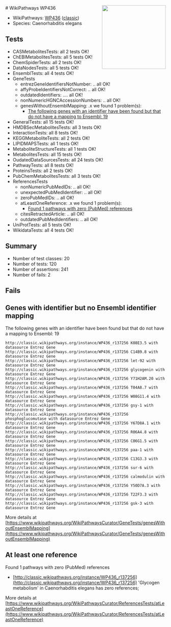 <img style="float: right; width: 200px" src="https://upload.wikimedia.org/wikipedia/commons/thumb/8/83/Wplogo_with_text_500.png/640px-Wplogo_with_text_500.png" />
# WikiPathways WP436

* WikiPathways: [WP436](https://wikipathways.org/pathways/WP436) ([classic](https://classic.wikipathways.org/instance/WP436))
* Species: Caenorhabditis elegans
## Tests
* CASMetabolitesTests: all 2 tests OK!
* ChEBIMetabolitesTests: all 5 tests OK!
* ChemSpiderTests: all 2 tests OK!
* DataNodesTests: all 5 tests OK!
* EnsemblTests: all 4 tests OK!
* GeneTests
    * entrezGeneIdentifiersNotNumber: .. all OK!
    * affyProbeIdentifiersNotCorrect: .. all OK!
    * outdatedIdentifiers: .... all OK!
    * nonNumericHGNCAccessionNumbers: .. all OK!
    * genesWithoutEnsemblMapping: .x we found 1 problem(s):
        * [The following genes with an identifier have been found but that do not have a mapping to Ensembl: 19](#c4e54316)
* GeneralTests: all 15 tests OK!
* HMDBSecMetabolitesTests: all 3 tests OK!
* InteractionTests: all 8 tests OK!
* KEGGMetaboliteTests: all 2 tests OK!
* LIPIDMAPSTests: all 1 tests OK!
* MetaboliteStructureTests: all 1 tests OK!
* MetabolitesTests: all 15 tests OK!
* OudatedDataSourcesTests: all 24 tests OK!
* PathwayTests: all 8 tests OK!
* ProteinsTests: all 2 tests OK!
* PubChemMetabolitesTests: all 3 tests OK!
* ReferencesTests
    * nonNumericPubMedIDs: .. all OK!
    * unexpectedPubMedIdentifier: .. all OK!
    * zeroPubMedIDs: .. all OK!
    * atLeastOneReference: .x we found 1 problem(s):
        * [Found 1 pathways with zero (PubMed) references](#d0a459f0)
    * citesRetractedArticle: .. all OK!
    * outdatedPubMedIdentifiers: .. all OK!
* UniProtTests: all 5 tests OK!
* WikidataTests: all 4 tests OK!


## Summary

* Number of test classes: 20
* Number of tests: 120
* Number of assertions: 241
* Number of fails: 2

## Fails

<a name="c4e54316" />

## Genes with identifier but no Ensembl identifier mapping

The following genes with an identifier have been found but that do not have a mapping to Ensembl: 19
```
http://classic.wikipathways.org/instance/WP436_r137256 K08E3.5 with datasource Entrez Gene
http://classic.wikipathways.org/instance/WP436_r137256 C14B9.8 with datasource Entrez Gene
http://classic.wikipathways.org/instance/WP436_r137256 let-92 with datasource Entrez Gene
http://classic.wikipathways.org/instance/WP436_r137256 glycogenin with datasource Entrez Gene
http://classic.wikipathways.org/instance/WP436_r137256 Y71H2AM.20 with datasource Entrez Gene
http://classic.wikipathways.org/instance/WP436_r137256 T04A8.7 with datasource Entrez Gene
http://classic.wikipathways.org/instance/WP436_r137256 W08G11.4 with datasource Entrez Gene
http://classic.wikipathways.org/instance/WP436_r137256 gsy-1 with datasource Entrez Gene
http://classic.wikipathways.org/instance/WP436_r137256 phosphoglucomutase with datasource Entrez Gene
http://classic.wikipathways.org/instance/WP436_r137256 Y67D8A.1 with datasource Entrez Gene
http://classic.wikipathways.org/instance/WP436_r137256 R06A4.8 with datasource Entrez Gene
http://classic.wikipathways.org/instance/WP436_r137256 C06G1.5 with datasource Entrez Gene
http://classic.wikipathways.org/instance/WP436_r137256 paa-1 with datasource Entrez Gene
http://classic.wikipathways.org/instance/WP436_r137256 C13G3.3 with datasource Entrez Gene
http://classic.wikipathways.org/instance/WP436_r137256 sur-6 with datasource Entrez Gene
http://classic.wikipathways.org/instance/WP436_r137256 calmodulin with datasource Entrez Gene
http://classic.wikipathways.org/instance/WP436_r137256 Y50D7A.3 with datasource Entrez Gene
http://classic.wikipathways.org/instance/WP436_r137256 T22F3.3 with datasource Entrez Gene
http://classic.wikipathways.org/instance/WP436_r137256 gsk-3 with datasource Entrez Gene
```

More details at [https://www.wikipathways.org/WikiPathwaysCurator/GeneTests/genesWithoutEnsemblMapping](https://www.wikipathways.org/WikiPathwaysCurator/GeneTests/genesWithoutEnsemblMapping)

<a name="d0a459f0" />

## At least one reference

Found 1 pathways with zero (PubMed) references

* [http://classic.wikipathways.org/instance/WP436_r137256](http://classic.wikipathways.org/instance/WP436_r137256) 'Glycogen metabolism' in Caenorhabditis elegans has zero references; 


More details at [https://www.wikipathways.org/WikiPathwaysCurator/ReferencesTests/atLeastOneReference](https://www.wikipathways.org/WikiPathwaysCurator/ReferencesTests/atLeastOneReference)

